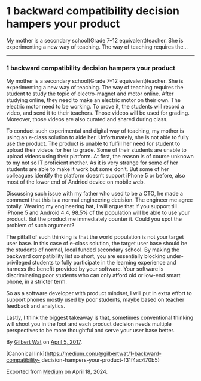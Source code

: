 # 1 backward compatibility decision hampers your product

My mother is a secondary school(Grade 7–12 equivalent)teacher. She is
experimenting a new way of teaching. The way of teaching requires the…

* * *

### 1 backward compatibility decision hampers your product

My mother is a secondary school(Grade 7–12 equivalent)teacher. She is
experimenting a new way of teaching. The way of teaching requires the student
to study the topic of electro-magnet and motor online. After studying online,
they need to make an electric motor on their own. The electric motor need to
be working. To prove it, the students will record a video, and send it to
their teachers. Those videos will be used for grading. Moreover, those videos
are also curated and shared during class.

To conduct such experimental and digital way of teaching, my mother is using
an e-class solution to aide her. Unfortunately, she is not able to fully use
the product. The product is unable to fulfill her need for student to upload
their videos for her to grade. Some of their students are unable to upload
videos using their platform. At first, the reason is of course unknown to my
not so IT proficient mother. As it is very strange for some of her students
are able to make it work but some don’t. But some of her colleagues identify
the platform doesn’t support iPhone 5 or before, also most of the lower end of
Andriod device on mobile web.

Discussing such issue with my father who used to be a CTO, he made a comment
that this is a normal engineering decision. The engineer me agree totally.
Wearing my engineering hat, I will argue that if you support till iPhone 5 and
Android 4.4, 98.5% of the population will be able to use your product. But the
product me immediately counter it. Could you spot the problem of such
argument?

The pitfall of such thinking is that the world population is not your target
user base. In this case of e-class solution, the target user base should be
the students of normal, local funded secondary school. By making the backward
compatibility list so short, you are essentially blocking under-privileged
students to fully participate in the learning experience and harness the
benefit provided by your software. Your software is discriminating poor
students who can only afford old or low-end smart phone, in a stricter term.

So as a software developer with product mindset, I will put in extra effort to
support phones mostly used by poor students, maybe based on teacher feedback
and analytics.

Lastly, I think the biggest takeaway is that, sometimes conventional thinking
will shoot you in the foot and each product decision needs multiple
perspectives to be more thoughtful and serve your user base better.

By [Gilbert Wat](https://medium.com/@gilbertwat) on [April 5,
2017](https://medium.com/p/f31f4ac470b5).

[Canonical link](https://medium.com/@gilbertwat/1-backward-compatibility-
decision-hampers-your-product-f31f4ac470b5)

Exported from [Medium](https://medium.com) on April 18, 2024.

